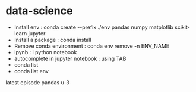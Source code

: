 # data-science

- Install env : conda create --prefix ./env pandas numpy matplotlib scikit-learn jupyter
- Install a package : conda install <package name>
- Remove conda environment : conda env remove -n ENV_NAME
- ipynb : i python notebook
- autocomplete in jupyter notebook : using TAB
- conda list
- conda list env



latest episode pandas u-3
